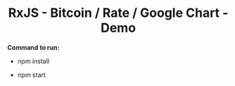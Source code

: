 <h1 align="center"> RxJS - Bitcoin / Rate / Google Chart - Demo </h1>
<p><b>Command to run:</b></p>

  - npm install
  
  - npm start
